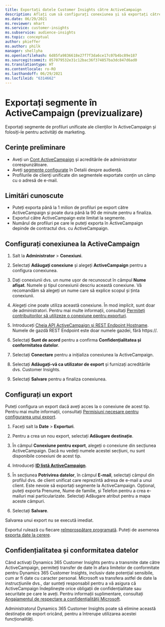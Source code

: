 ```yaml
---
title: Exportați datele Customer Insights către ActiveCampaign
description: Aflați cum să configurați conexiunea și să exportați către ActiveCampaign.
ms.date: 06/29/2021
ms.reviewer: mhart
ms.service: customer-insights
ms.subservice: audience-insights
ms.topic: conceptual
author: pkieffer
ms.author: philk
manager: shellyha
ms.openlocfilehash: 6d85fa9836618e27f7f3da6ce17c07b4bc89e187
ms.sourcegitcommit: 057079532e31c12bac36f374857ba3dc847d6ad0
ms.translationtype: HT
ms.contentlocale: ro-RO
ms.lasthandoff: 06/29/2021
ms.locfileid: "6314662"
---
```

# <a name="export-segments-to-activecampaign-preview"></a>Exportați segmente în ActiveCampaign (previzualizare)

Exportați segmente de profiluri unificate ale clienților în ActiveCampaign și folosiți-le pentru activități de marketing.

## <a name="prerequisites"></a>Cerințe preliminare

-   Aveți un [Cont ActiveCampaign](https://www.activecampaign.com/) și acreditările de administrator corespunzătoare.
-   Aveți [segmente configurate](segments.md) în Detalii despre audiență.
-   Profilurile de clienți unificate din segmentele exportate conțin un câmp cu o adresă de e-mail.

## <a name="known-limitations"></a>Limitări cunoscute

- Puteți exporta până la 1 milion de profiluri pe export către ActiveCampaign și poate dura până la 90 de minute pentru a finaliza.
- Exportul către ActiveCampaign este limitat la segmente.
- Numărul de profiluri pe care le puteți exporta în ActiveCampaign depinde de contractul dvs. cu ActiveCampaign.

## <a name="set-up-connection-to-activecampaign"></a>Configurați conexiunea la ActiveCampaign

1. Salt la **Administrator** > **Conexiuni**.

1. Selectați **Adăugați conexiune** și alegeți **ActiveCampaign** pentru a configura conexiunea.

1. Dați conexiunii dvs. un nume ușor de recunoscut în câmpul **Nume afișat**. Numele și tipul conexiunii descriu această conexiune. Vă recomandăm să alegeți un nume care să explice scopul și ținta conexiunii.

1. Alegeți cine poate utiliza această conexiune. În mod implicit, sunt doar de administratori. Pentru mai multe informații, consultați [Permiteți contribuitorilor să utilizeze o conexiune pentru exporturi](connections.md#allow-contributors-to-use-a-connection-for-exports).

1. Introduceți [Cheia API ActiveCampaign și REST Endpoint Hostname](https://help.activecampaign.com/hc/articles/207317590-Getting-started-with-the-API#how-to-obtain-your-activecampaign-api-url-and-key). Numele de gazdă REST Endpoint este doar numele gazdei, fără https://. 

1. Selectați **Sunt de acord** pentru a confirma **Confidențialitatea și conformitatea datelor**.

1. Selectați **Conectare** pentru a inițializa conexiunea la ActiveCampaign.

1. Selectați **Adăugați-vă ca utilizator de export** și furnizați acreditările dvs. Customer Insights.

1. Selectați **Salvare** pentru a finaliza conexiunea.

## <a name="configure-an-export"></a>Configurați un export

Puteți configura un export dacă aveți acces la o conexiune de acest tip. Pentru mai multe informații, consultați [Permisiuni necesare pentru configurarea unui export](export-destinations.md#set-up-a-new-export).

1. Faceți salt la **Date** > **Exporturi**.

1. Pentru a crea un nou export, selectați **Adăugare destinație**.

1. În câmpul **Conexiune pentru export**, alegeți o conexiune din secțiunea ActiveCampaign. Dacă nu vedeți numele acestei secțiuni, nu sunt disponibile conexiuni de acest tip.

1. Introduceți [**ID listă ActiveCampaign**](https://help.activecampaign.com/hc/articles/360000030559-How-to-create-a-list-in-ActiveCampaign).    

3. În secțiunea **Potrivirea datelor**, în câmpul **E-mail**, selectați câmpul din profilul dvs. de client unificat care reprezintă adresa de e-mail a unui client. Este nevoie să exportați segmente la ActiveCampaign. Opțional, puteți exporta Prenume, Nume de familie, și Telefon pentru a crea e-mailuri mai particularizate. Selectați Adăugare atribut pentru a mapa aceste câmpuri.

1. Selectați **Salvare**.

Salvarea unui export nu se execută imediat.

Exportul rulează cu fiecare [reîmprospătare programată](system.md#schedule-tab). Puteți de asemenea [exporta date la cerere](export-destinations.md#run-exports-on-demand). 


## <a name="data-privacy-and-compliance"></a>Confidențialitatea și conformitatea datelor

Când activați Dynamics 365 Customer Insights pentru a transmite date către ActiveCampaign, permiteți transfer de date în afara limitelor de conformitate pentru Dynamics 365 Customer Insights, inclusiv date potențial sensibile, cum ar fi date cu caracter personal. Microsoft va transfera astfel de date la instrucțiunile dvs., dar sunteți responsabil pentru a vă asigura că ActiveCampaign îndeplinește orice obligații de confidențialitate sau securitate pe care le aveți. Pentru informații suplimentare, consultați [Angajamentul de respectare a confidențialității Microsoft](https://go.microsoft.com/fwlink/?linkid=396732).

Administratorul Dynamics 365 Customer Insights poate să elimine această destinație de export oricând, pentru a întrerupe utilizarea acestei funcționalități.
